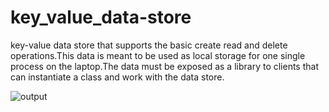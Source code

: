 # key_value_data-store
key-value data store that supports the basic create read and delete operations.This data is meant to be used as local storage for one single process on the laptop.The data must be exposed as a library to clients that can instantiate a class and work with the data store.


![output](https://user-images.githubusercontent.com/61191750/103604300-aaf5dd00-4f36-11eb-92d3-944fac098cae.png)

